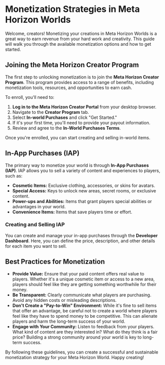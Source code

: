 # Monetization Strategies in Meta Horizon Worlds

Welcome, creators! Monetizing your creations in Meta Horizon Worlds is a great way to earn revenue from your hard work and creativity. This guide will walk you through the available monetization options and how to get started.

## Joining the Meta Horizon Creator Program

The first step to unlocking monetization is to join the **Meta Horizon Creator Program**. This program provides access to a range of benefits, including monetization tools, resources, and opportunities to earn cash.

To enroll, you'll need to:

1.  **Log in to the Meta Horizon Creator Portal** from your desktop browser.
2.  Navigate to the **Creator Program** tab.
3.  Select **In-world Purchases** and click "Get Started."
4.  If it's your first time, you'll need to provide your payout information.
5.  Review and agree to the **In-World Purchases Terms**.

Once you're enrolled, you can start creating and selling in-world items.

## In-App Purchases (IAP)

The primary way to monetize your world is through **In-App Purchases (IAP)**. IAP allows you to sell a variety of content and experiences to players, such as:

*   **Cosmetic Items:** Exclusive clothing, accessories, or skins for avatars.
*   **Special Access:** Keys to unlock new areas, secret rooms, or exclusive content.
*   **Power-ups and Abilities:** Items that grant players special abilities or advantages in your world.
*   **Convenience Items:** Items that save players time or effort.

### Creating and Selling IAP

You can create and manage your in-app purchases through the **Developer Dashboard**. Here, you can define the price, description, and other details for each item you want to sell.

## Best Practices for Monetization

*   **Provide Value:** Ensure that your paid content offers real value to players. Whether it's a unique cosmetic item or access to a new area, players should feel like they are getting something worthwhile for their money.
*   **Be Transparent:** Clearly communicate what players are purchasing. Avoid any hidden costs or misleading descriptions.
*   **Don't Create a "Pay-to-Win" Environment:** While it's fine to sell items that offer an advantage, be careful not to create a world where players feel like they have to spend money to be competitive. This can alienate players and harm the long-term success of your world.
*   **Engage with Your Community:** Listen to feedback from your players. What kind of content are they interested in? What do they think is a fair price? Building a strong community around your world is key to long-term success.

By following these guidelines, you can create a successful and sustainable monetization strategy for your Meta Horizon World. Happy creating!
